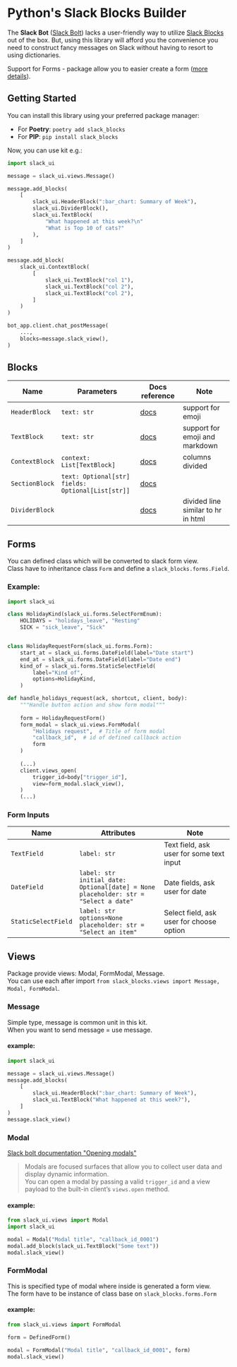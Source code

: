 # Python's Slack Blocks Builder

The **Slack Bot** ([Slack Bolt](https://slack.dev/bolt-python/concepts)) lacks a user-friendly 
way to utilize [Slack Blocks](https://api.slack.com/block-kit) out of the box. 
But, using this library will afford you the convenience you need to construct fancy 
messages on Slack without having to resort to using dictionaries.

Support for Forms - package allow you to easier create a form ([more details](#Forms)). 

## Getting Started

You can install this library using your preferred package manager:

* For **Poetry**: `poetry add slack_blocks`
* For **PIP**: `pip install slack_blocks`

Now, you can use kit e.g.:

```python
import slack_ui

message = slack_ui.views.Message()

message.add_blocks(
    [
        slack_ui.HeaderBlock(":bar_chart: Summary of Week"),
        slack_ui.DividerBlock(),
        slack_ui.TextBlock(
            "What happened at this week?\n"
            "What is Top 10 of cats?"
        ),
    ]
)

message.add_block(
    slack_ui.ContextBlock(
        [
            slack_ui.TextBlock("col 1"),
            slack_ui.TextBlock("col 2"),
            slack_ui.TextBlock("col 2"),
        ]
    )
)

bot_app.client.chat_postMessage(
    ..., 
    blocks=message.slack_view(),
)

```

## Blocks 

| Name           | Parameters                                               | Docs reference                                                   | Note                               |
|----------------|----------------------------------------------------------|------------------------------------------------------------------|------------------------------------|
| `HeaderBlock`  | `text: str`                                              | [docs](https://api.slack.com/reference/block-kit/blocks#header)  | support for emoji                  |
| `TextBlock`    | `text: str`                                              | [docs](https://api.slack.com/reference/block-kit/blocks#header)  | support for emoji and markdown     |
| `ContextBlock` | `context: List[TextBlock]`                               | [docs](https://api.slack.com/reference/block-kit/blocks#context) | columns divided                    |
| `SectionBlock` | `text: Optional[str]` <br> `fields: Optional[List[str]]` | [docs](https://api.slack.com/reference/block-kit/blocks#section) |                                    |
| `DividerBlock` |                                                          | [docs](https://api.slack.com/reference/block-kit/blocks#divider) | divided line similar to hr in html |

## Forms

You can defined class which will be converted to slack form view. \
Class have to inheritance class `Form` and define a `slack_blocks.forms.Field`.

### Example:

```python
import slack_ui

class HolidayKind(slack_ui.forms.SelectFormEnum):
    HOLIDAYS = "holidays_leave", "Resting"
    SICK = "sick_leave", "Sick"


class HolidayRequestForm(slack_ui.forms.Form):
    start_at = slack_ui.forms.DateField(label="Date start")
    end_at = slack_ui.forms.DateField(label="Date end")
    kind_of = slack_ui.forms.StaticSelectField(
        label="Kind of", 
        options=HolidayKind,
    )

def handle_holidays_request(ack, shortcut, client, body):
    """Handle button action and show form modal"""
    
    form = HolidayRequestForm()
    form_modal = slack_ui.views.FormModal(
        "Holidays request",  # Title of form modal
        "callback_id",  # id of defined callback action 
        form
    )
    
    (...)
    client.views_open(
        trigger_id=body["trigger_id"], 
        view=form_modal.slack_view(),
    )
    (...)
```

### Form Inputs 

| Name                | Attributes                                                                                      | Note                                     |
|---------------------|-------------------------------------------------------------------------------------------------|------------------------------------------|
| `TextField`         | `label: str`                                                                                    | Text field, ask user for some text input |
| `DateField`         | `label: str`<br/>`initial_date: Optional[date] = None`<br/>`placeholder: str = "Select a date"` | Date fields, ask user for date           |
| `StaticSelectField` | `label: str`<br/> `options=None`<br/> `placeholder: str = "Select an item"`                     | Select field, ask user for choose option |

## Views

Package provide views: Modal, FormModal, Message. \
You can use each after import `from slack_blocks.views import Message, Modal, FormModal`.

### Message

Simple type, message is common unit in this kit. \
When you want to send message = use message. 

#### example:
```python
import slack_ui

message = slack_ui.views.Message()
message.add_blocks(
    [
        slack_ui.HeaderBlock(":bar_chart: Summary of Week"),
        slack_ui.TextBlock("What happened at this week?"),
    ]
)
message.slack_view()
```

### Modal

[Slack bolt documentation "Opening modals"](https://slack.dev/bolt-python/concepts#opening-modals)

> Modals are focused surfaces that allow you to collect user data and display dynamic information. \
> You can open a modal by passing a valid `trigger_id` and a view payload to the built-in client’s `views.open` method. 

#### example:
```python
from slack_ui.views import Modal
import slack_ui 

modal = Modal("Modal title", "callback_id_0001")
modal.add_block(slack_ui.TextBlock("Some text"))
modal.slack_view()
```

### FormModal

This is specified type of modal where inside is generated a form view. \
The form have to be instance of class base on `slack_blocks.forms.Form`

#### example:
```python
from slack_ui.views import FormModal

form = DefinedForm()

modal = FormModal("Modal title", "callback_id_0001", form)
modal.slack_view()
```
